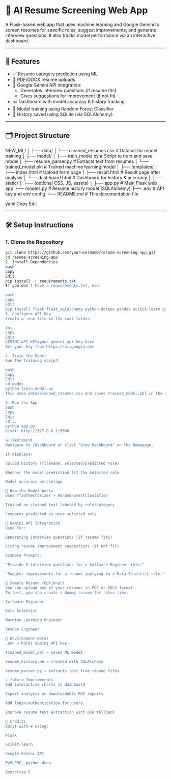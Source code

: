 # 🧠 AI Resume Screening Web App

A Flask-based web app that uses machine learning and Google Gemini to screen resumes for specific roles, suggest improvements, and generate interview questions. It also tracks model performance via an interactive dashboard.

---

## 🚀 Features

- ✅ Resume category prediction using ML  
- 📁 PDF/DOCX resume uploads  
- 🤖 Google Gemini API integration:  
  - Generates interview questions (if resume fits)  
  - Gives suggestions for improvement (if not fit)  
- 📊 Dashboard with model accuracy & history tracking  
- 🧠 Model training using Random Forest Classifier  
- 🧾 History saved using SQLite (via SQLAlchemy)  

---

## 🗂️ Project Structure

NEW_ML/ │ ├── data/ │ └── cleaned_resumes.csv # Dataset for model training │ ├── model/ │ ├── train_model.py # Script to train and save model │ ├── resume_parser.py # Extracts text from resumes │ └── trained_model.pkl # Trained machine learning model │ ├── templates/ │ ├── index.html # Upload form page │ ├── result.html # Result page after analysis │ └── dashboard.html # Dashboard for history & accuracy │ ├── static/ │ └── (optional CSS, JS, assets) │ ├── app.py # Main Flask web app ├── models.py # Resume history model (SQLAlchemy) ├── .env # API key and env config └── README.md # This documentation file

yaml
Copy
Edit

---

## 🛠️ Setup Instructions

### 1. Clone the Repository

```bash
git clone https://github.com/yourusername/resume-screening-app.git
cd resume-screening-app
2. Install Dependencies
bash
Copy
Edit
pip install -r requirements.txt
If you don't have a requirements.txt, use:

bash
Copy
Edit
pip install flask flask_sqlalchemy python-dotenv pandas scikit-learn google-generativeai python-docx PyMuPDF
3. Configure API Key
Create a .env file in the root folder:

ini
Copy
Edit
GEMINI_API_KEY=your_gemini_api_key_here
Get your key from https://ai.google.dev

4. Train the Model
Run the training script:

bash
Copy
Edit
cd model
python train_model.py
This uses data/cleaned_resumes.csv and saves trained_model.pkl in the model/ folder.

5. Run the App
bash
Copy
Edit
cd ..
python app.py
Visit: http://127.0.0.1:5000

📊 Dashboard
Navigate to /dashboard or click "View Dashboard" on the homepage.

It displays:

Upload history (filename, selected/predicted role)

Whether the model prediction fit the selected role

Model accuracy percentage

🤖 How the Model Works
Uses TfidfVectorizer + RandomForestClassifier

Trained on cleaned text labeled by role/category

Compares predicted vs user-selected role

🔮 Gemini API Integration
Used for:

Generating interview questions (if resume fits)

Giving resume improvement suggestions (if not fit)

Example Prompts:

"Provide 5 interview questions for a Software Engineer role."

"Suggest improvements for a resume applying to a Data Scientist role."

🧪 Sample Resume (Optional)
You can upload any of your resumes in PDF or DOCX format.
To test, you can create a dummy resume for roles like:

Software Engineer

Data Scientist

Machine Learning Engineer

DevOps Engineer

📌 Environment Notes
.env → holds Gemini API key

trained_model.pkl → saved ML model

resume_history.db → created with SQLAlchemy

resume_parser.py → extracts text from resume files

💡 Future Improvements
Add interactive charts to dashboard

Export analysis as downloadable PDF reports

Add login/authentication for users

Improve resume text extraction with OCR fallback

🙌 Credits
Built with ❤️ using:

Flask

Scikit-learn

Google Gemini API

PyMuPDF, python-docx

Bootstrap 5